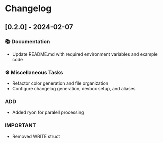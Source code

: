 # Changelog

## [0.2.0] - 2024-02-07

### <!-- 3 -->📚 Documentation

- Update README.md with required environment variables and example code

### <!-- 7 -->⚙️ Miscellaneous Tasks

- Refactor color generation and file organization
- Configure changelog generation, devbox setup, and aliases

### ADD

- Added ryon for paralell processing

### IMPORTANT

- Removed WRITE struct

<!-- WARP -->
